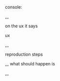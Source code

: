 console:

,,,

on the ux it says 

ux 




,,,

reproduction steps 


,,,
what should happen is 



,,,

